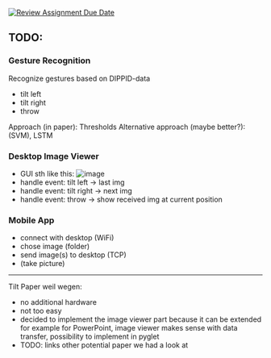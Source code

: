 [![Review Assignment Due Date](https://classroom.github.com/assets/deadline-readme-button-24ddc0f5d75046c5622901739e7c5dd533143b0c8e959d652212380cedb1ea36.svg)](https://classroom.github.com/a/Ki47e6IN)

## TODO:

### Gesture Recognition
Recognize gestures based on DIPPID-data

- tilt left
- tilt right
- throw

Approach (in paper): Thresholds
Alternative approach (maybe better?): (SVM), LSTM

### Desktop Image Viewer
- GUI sth like this: ![image](https://github.com/ITT23/assignment-08-replication-tilted/assets/53038141/5d7a7aa6-e0e2-4e05-bf4c-f05ad32e7f3e)
- handle event: tilt left -> last img
- handle event: tilt right -> next img
- handle event: throw -> show received img at current position

### Mobile App
- connect with desktop (WiFi)
- chose image (folder)
- send image(s) to desktop (TCP)
- (take picture)

---

Tilt Paper weil wegen:
- no additional hardware
- not too easy
- decided to implement the image viewer part because it can be extended for example for PowerPoint, image viewer makes sense with data transfer, possibility to implement in pyglet
- TODO: links other potential paper we had a look at
  
